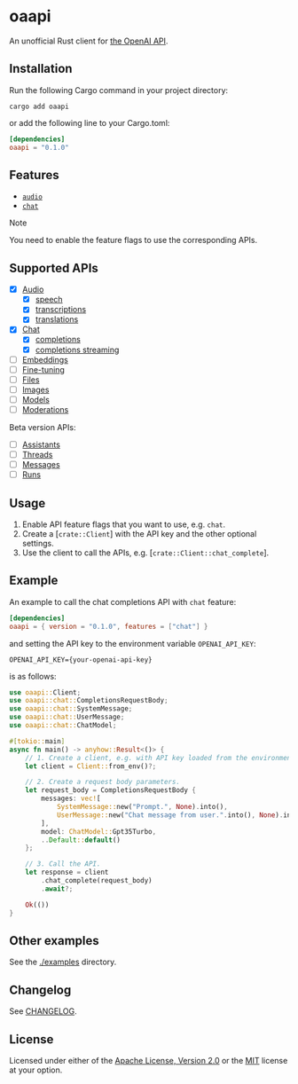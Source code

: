 # oaapi
An unofficial Rust client for [the OpenAI API](https://platform.openai.com/docs/api-reference).

## Installation
Run the following Cargo command in your project directory:

```shell
cargo add oaapi
```

or add the following line to your Cargo.toml:

```toml
[dependencies]
oaapi = "0.1.0"
```

## Features
- [`audio`](/src/audio.rs)
- [`chat`](/src/chat.rs)

> [!NOTE]
> You need to enable the feature flags to use the corresponding APIs.

## Supported APIs
- [x] [Audio](https://platform.openai.com/docs/api-reference/audio)
    - [x] [speech](https://platform.openai.com/docs/api-reference/audio/createSpeech)
    - [x] [transcriptions](https://platform.openai.com/docs/api-reference/audio/createTranscription)
    - [x] [translations](https://platform.openai.com/docs/api-reference/audio/createTranslation)
- [x] [Chat](https://platform.openai.com/docs/api-reference/chat)
    - [x] [completions](https://platform.openai.com/docs/api-reference/chat/create)
    - [x] [completions streaming](https://platform.openai.com/docs/api-reference/chat/create)
- [ ] [Embeddings](https://platform.openai.com/docs/api-reference/embeddings)
- [ ] [Fine-tuning](https://platform.openai.com/docs/api-reference/fine-tuning)
- [ ] [Files](https://platform.openai.com/docs/api-reference/files)
- [ ] [Images](https://platform.openai.com/docs/api-reference/images)
- [ ] [Models](https://platform.openai.com/docs/api-reference/models)
- [ ] [Moderations](https://platform.openai.com/docs/api-reference/moderations)

Beta version APIs:
- [ ] [Assistants](https://platform.openai.com/docs/api-reference/assistants)
- [ ] [Threads](https://platform.openai.com/docs/api-reference/threads)
- [ ] [Messages](https://platform.openai.com/docs/api-reference/messages)
- [ ] [Runs](https://platform.openai.com/docs/api-reference/runs)

## Usage
1. Enable API feature flags that you want to use, e.g. `chat`.
2. Create a [`crate::Client`] with the API key and the other optional settings.
3. Use the client to call the APIs, e.g. [`crate::Client::chat_complete`].

## Example
An example to call the chat completions API with `chat` feature:

```toml
[dependencies]
oaapi = { version = "0.1.0", features = ["chat"] }
```

and setting the API key to the environment variable `OPENAI_API_KEY`:

```env
OPENAI_API_KEY={your-openai-api-key}
```

is as follows:

```rust
use oaapi::Client;
use oaapi::chat::CompletionsRequestBody;
use oaapi::chat::SystemMessage;
use oaapi::chat::UserMessage;
use oaapi::chat::ChatModel;

#[tokio::main]
async fn main() -> anyhow::Result<()> {
    // 1. Create a client, e.g. with API key loaded from the environment variable: `OPENAI_API_KEY`.
    let client = Client::from_env()?;

    // 2. Create a request body parameters.
    let request_body = CompletionsRequestBody {
        messages: vec![
            SystemMessage::new("Prompt.", None).into(),
            UserMessage::new("Chat message from user.".into(), None).into(),
        ],
        model: ChatModel::Gpt35Turbo,
        ..Default::default()
    };

    // 3. Call the API.
    let response = client
        .chat_complete(request_body)
        .await?;

    Ok(())
}
```

## Other examples

See the [./examples](./examples) directory.

## Changelog

See [CHANGELOG](./CHANGELOG.md).

## License

Licensed under either of the [Apache License, Version 2.0](./LICENSE-APACHE) or the [MIT](./LICENSE-MIT) license at your option.
